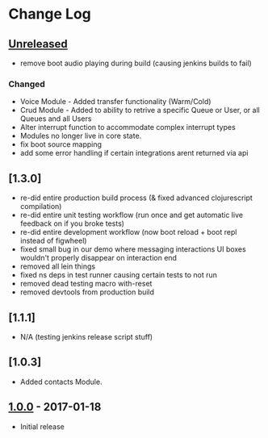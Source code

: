 # Change Log

## [Unreleased]
* remove boot audio playing during build (causing jenkins builds to fail)
### Changed
* Voice Module - Added transfer functionality (Warm/Cold)
* Crud Module - Added to ability to retrive a specific Queue or User, or all Queues and all Users
* Alter interrupt function to accommodate complex interrupt types
* Modules no longer live in core state.
* fix boot source mapping
* add some error handling if certain integrations arent returned via api
## [1.3.0]
* re-did entire production build process (& fixed advanced clojurescript compilation)
* re-did entire unit testing workflow (run once and get automatic live feedback on if you broke tests)
* re-did entire development workflow (now boot reload + boot repl instead of figwheel)
* fixed small bug in our demo where messaging interactions UI boxes wouldn't properly disappear on interaction end
* removed all lein things
* fixed ns deps in test runner causing certain tests to not run
* removed dead testing macro with-reset
* removed devtools from production build

## [1.1.1]
* N/A (testing jenkins release script stuff)

## [1.0.3]
* Added contacts Module.

## [1.0.0] - 2017-01-18
* Initial release

[Unreleased]: https://github.com/liveops/client-sdk-core/tags/1.0.0...HEAD
[1.0.0]: https://github.com/liveops/client-sdk-core/compare/1.0.0
